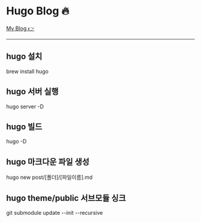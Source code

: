 # Hugo Blog 🔥

[My Blog 👉](haneulee.github.io)

---

## hugo 설치

brew install hugo

## hugo 서버 실행

hugo server -D

## hugo 빌드

hugo -D

## hugo 마크다운 파일 생성

hugo new post/[폴더]/[파일이름].md

## hugo theme/public 서브모듈 싱크

git submodule update --init --recursive
